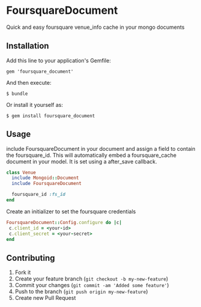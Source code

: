 # FoursquareDocument

Quick and easy foursquare venue_info cache in your mongo documents

## Installation

Add this line to your application's Gemfile:

    gem 'foursquare_document'

And then execute:

    $ bundle

Or install it yourself as:

    $ gem install foursquare_document

## Usage

include FoursquareDocument in your document and assign a field to contain the foursquare_id.
This will automatically embed a foursquare_cache document in your model. It is set using a after_save callback.

```ruby
class Venue
  include Mongoid::Document
  include FoursquareDocument

  foursquare_id :fs_id
end
```

Create an initializer to set the foursquare credentials
```ruby
FoursquareDocument::Config.configure do |c|
 c.client_id = <your-id>
 c.client_secret = <your-secret>
end
```

## Contributing

1. Fork it
2. Create your feature branch (`git checkout -b my-new-feature`)
3. Commit your changes (`git commit -am 'Added some feature'`)
4. Push to the branch (`git push origin my-new-feature`)
5. Create new Pull Request
